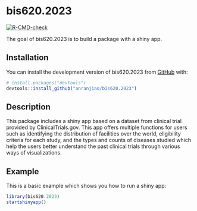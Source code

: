 
<!-- README.md is generated from README.Rmd. Please edit that file -->

# bis620.2023

<!-- badges: start -->

[![R-CMD-check](https://github.com/anranjiao/bis620.2023/actions/workflows/R-CMD-check.yaml/badge.svg)](https://github.com/anranjiao/bis620.2023/actions/workflows/R-CMD-check.yaml)
<!-- badges: end -->

The goal of bis620.2023 is to build a package with a shiny app.

## Installation

You can install the development version of bis620.2023 from
[GitHub](https://github.com/) with:

``` r
# install.packages("devtools")
devtools::install_github("anranjiao/bis620.2023")
```

## Description

This package includes a shiny app based on a dataset from clinical trial provided by ClinicalTrials.gov. This app offers multiple functions for users such as identifying the distribution of facilities over the world, eligibility criteria for each study, and the types and counts of diseases studied which help the users better understand the past clinical trials through various ways of visualizations.


## Example

This is a basic example which shows you how to run a shiny app:


``` r
library(bis620.2023)
startshinyapp()
```
